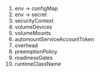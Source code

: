 1. env -> configMap
2. env -> secret
3. securityContext
4. volumeDevices
5. volumeMounts
6. automountServiceAccountToken
7. overhead
8. preemptionPolicy
9. readinessGates
10. runtimeClassName